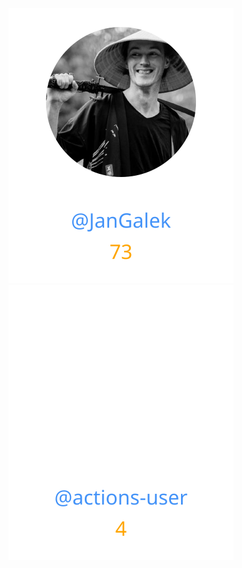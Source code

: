
<div>
<span>
  <a href="https://github.com/JanGalek"><img src="https://raw.githubusercontent.com/gouef/githubtoplanguages/refs/heads/contributors-svg/.github/contributors/JanGalek.svg" alt="JanGalek" /></a>
</span>
<span>
  <a href="https://github.com/actions-user"><img src="https://raw.githubusercontent.com/gouef/githubtoplanguages/refs/heads/contributors-svg/.github/contributors/actions-user.svg" alt="actions-user" /></a>
</span>
</div>

